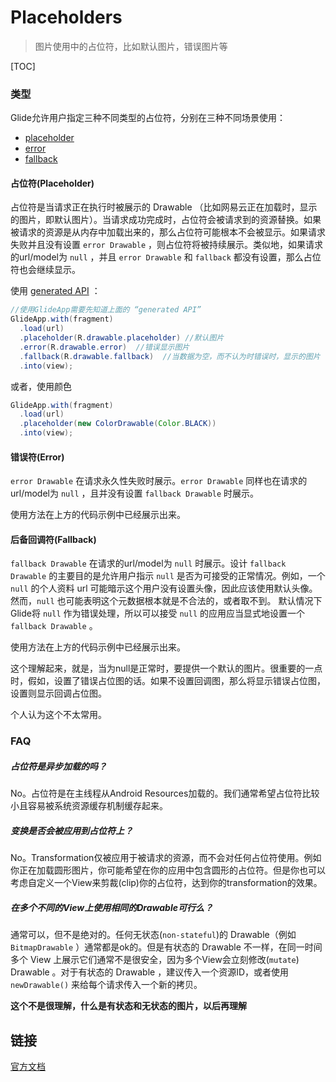 # Placeholders

> 图片使用中的占位符，比如默认图片，错误图片等

[TOC]

### 类型

Glide允许用户指定三种不同类型的占位符，分别在三种不同场景使用：

- [placeholder](https://muyangmin.github.io/glide-docs-cn/javadocs/400/com/bumptech/glide/request/RequestOptions.html#placeholder-int-)
- [error](https://muyangmin.github.io/glide-docs-cn/javadocs/400/com/bumptech/glide/request/RequestOptions.html#error-int-)
- [fallback](https://muyangmin.github.io/glide-docs-cn/javadocs/400/com/bumptech/glide/request/RequestOptions.html#fallback-int-)

#### 占位符(Placeholder)

占位符是当请求正在执行时被展示的 Drawable （比如网易云正在加载时，显示的图片，即默认图片）。当请求成功完成时，占位符会被请求到的资源替换。如果被请求的资源是从内存中加载出来的，那么占位符可能根本不会被显示。如果请求失败并且没有设置 `error Drawable` ，则占位符将被持续展示。类似地，如果请求的url/model为 `null` ，并且 `error Drawable` 和 `fallback` 都没有设置，那么占位符也会继续显示。

使用 [generated API](https://muyangmin.github.io/glide-docs-cn/doc/generatedapi.html) ：

```java
//使用GlideApp需要先知道上面的 “generated API”
GlideApp.with(fragment)
  .load(url)
  .placeholder(R.drawable.placeholder) //默认图片
  .error(R.drawable.error)  //错误显示图片
  .fallback(R.drawable.fallback)  //当数据为空，而不认为时错误时，显示的图片
  .into(view);
```

或者，使用颜色

```java
GlideApp.with(fragment)
  .load(url)
  .placeholder(new ColorDrawable(Color.BLACK))
  .into(view);
```

#### 错误符(Error)

`error Drawable` 在请求永久性失败时展示。`error Drawable` 同样也在请求的url/model为 `null` ，且并没有设置 `fallback Drawable` 时展示。

使用方法在上方的代码示例中已经展示出来。

#### 后备回调符(Fallback)

`fallback Drawable` 在请求的url/model为 `null` 时展示。设计 `fallback Drawable` 的主要目的是允许用户指示 `null` 是否为可接受的正常情况。例如，一个 `null` 的个人资料 url 可能暗示这个用户没有设置头像，因此应该使用默认头像。然而，`null` 也可能表明这个元数据根本就是不合法的，或者取不到。 默认情况下Glide将 `null` 作为错误处理，所以可以接受 `null` 的应用应当显式地设置一个 `fallback Drawable` 。

使用方法在上方的代码示例中已经展示出来。

这个理解起来，就是，当为null是正常时，要提供一个默认的图片。很重要的一点时，假如，设置了错误占位图的话。如果不设置回调图，那么将显示错误占位图，设置则显示回调占位图。

个人认为这个不太常用。

### FAQ

##### 占位符是异步加载的吗？

No。占位符是在主线程从Android Resources加载的。我们通常希望占位符比较小且容易被系统资源缓存机制缓存起来。

##### 变换是否会被应用到占位符上？

No。Transformation仅被应用于被请求的资源，而不会对任何占位符使用。例如你正在加载圆形图片，你可能希望在你的应用中包含圆形的占位符。但是你也可以考虑自定义一个View来剪裁(clip)你的占位符，达到你的transformation的效果。

##### 在多个不同的View上使用相同的Drawable可行么？

通常可以，但不是绝对的。任何无状态(`non-stateful`)的 Drawable（例如 `BitmapDrawable` ）通常都是ok的。但是有状态的 Drawable 不一样，在同一时间多个 View 上展示它们通常不是很安全，因为多个View会立刻修改(`mutate`) Drawable 。对于有状态的 Drawable ，建议传入一个资源ID，或者使用 `newDrawable()` 来给每个请求传入一个新的拷贝。

**这个不是很理解，什么是有状态和无状态的图片，以后再理解**

## 链接

[官方文档](https://muyangmin.github.io/glide-docs-cn/doc/placeholders.html)